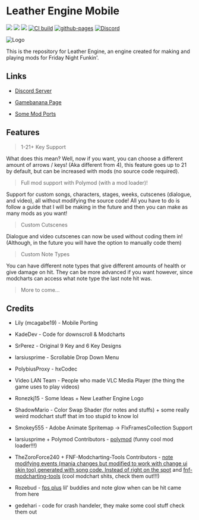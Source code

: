 # Leather Engine Mobile

![](https://img.shields.io/github/repo-size/MobilePorting/LeatherEngine-LTS-Mobile) ![](https://badgen.net/github/open-issues/MobilePorting/LeatherEngine-LTS-Mobile) ![](https://badgen.net/badge/license/GPL-3.0/green)
[![CI build](https://github.com/MobilePorting/LeatherEngine-LTS-Mobile/actions/workflows/main.yml/badge.svg)](https://github.com/MobilePorting/LeatherEngine-LTS-Mobile/actions/workflows/main.yml)
[![github-pages](https://github.com/MobilePorting/LeatherEngine-LTS-Mobile/actions/workflows/pages.yml/badge.svg)](https://github.com/MobilePorting/LeatherEngine-LTS-Mobile/actions/workflows/pages.yml)
[![Discord](https://img.shields.io/discord/1142524994258215053.svg?logo=discord)](https://discord.gg/S6vdEvXhzt)

![Logo](art/Logo.png)

This is the repository for Leather Engine, an engine created for making and playing mods for Friday Night Funkin'.

## Links

- [Discord Server](https://discord.gg/S6vdEvXhzt)

- [Gamebanana Page](https://gamebanana.com/mods/334945)

- [Some Mod Ports](https://github.com/Leather128/LeathersFNFModPorts)

## Features

> 1-21+ Key Support

What does this mean? Well, now if you want, you can choose a different amount of arrows / keys! (Aka different from 4), this feature goes up to 21 by default, but can be increased with mods (no source code required).

> Full mod support with Polymod (with a mod loader)!

Support for custom songs, characters, stages, weeks, cutscenes (dialogue, and video), all without modifying the source code! All you have to do is follow a guide that I will be making in the future and then you can make as many mods as you want!

> Custom Cutscenes

Dialogue and video cutscenes can now be used without coding them in! (Although, in the future you will have the option to manually code them)

> Custom Note Types

You can have different note types that give different amounts of health or give damage on hit. They can be more advanced if you want however, since modcharts can access what note type the last note hit was.

> More to come...

## Credits

- Lily (mcagabe19) - Mobile Porting

- KadeDev - Code for downscroll & Modcharts

- SrPerez - Original 9 Key and 6 Key Designs

- larsiusprime - Scrollable Drop Down Menu

- PolybiusProxy - hxCodec

- Video LAN Team - People who made VLC Media Player (the thing the game uses to play videos)

- Ronezkj15 - Some Ideas + New Leather Engine Logo

- ShadowMario - Color Swap Shader (for notes and stuffs) + some really weird modchart stuff that im too stupid to know lol

- Smokey555 - Adobe Animate Spritemap -> FlxFramesCollection Support

- larsiusprime + Polymod Contributors - [polymod](https://github.com/larsiusprime/polymod) (funny cool mod loader!!!)

- TheZoroForce240 + FNF-Modcharting-Tools Contributors - [note modifying events (mania changes but modified to work with change ui skin too) generated with song code. Instead of right on the spot](https://github.com/TheZoroForce240/LeatherEngine/blob/main/source/states/PlayState.hx#L1432) and [fnf-modcharting-tools](https://github.com/TheZoroForce240/FNF-Modcharting-Tools) (cool modchart shits, check them out!!!)

- Rozebud - [fps plus](https://github.com/ThatRozebudDude/FPS-Plus-Public) lil' buddies and note glow when can be hit came from here

- gedehari - code for crash handeler, they make some cool stuff check them out
